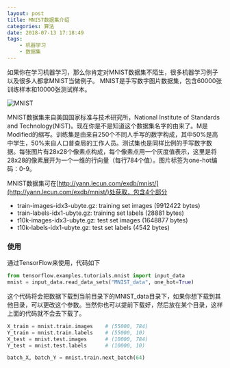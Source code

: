 ```yaml
---
layout: post
title: MNIST数据集介绍
categories: 算法
date: 2018-07-13 17:18:49
tags:
    - 机器学习
    - 数据集
---
```

如果你在学习机器学习，那么你肯定对MNIST数据集不陌生，很多机器学习例子以及很多人都拿MNIST当做例子。
MNIST是手写数字图片数据集，包含60000张训练样本和10000张测试样本。

![MNIST](https://cutoutsy-blog-1253675385.cos.ap-chengdu.myqcloud.com/blog_mnist.png)

<!-- more -->

MNIST数据集来自美国国家标准与技术研究所，National Institute of Standards and Technology(NIST)。现在你是不是知道这个数据集名字的由来了。M是Modified的缩写。训练集是由来自250个不同人手写的数字构成，其中50%是高中学生，50%来自人口普查局的工作人员。测试集也是同样比例的手写数字数据。每张图片有28x28个像素点构成，每个像素点用一个灰度值表示，这里是将28x28的像素展开为一个一维的行向量（每行784个值）。图片标签为one-hot编码：0-9。

MNIST数据集可在[http://yann.lecun.com/exdb/mnist/](http://yann.lecun.com/exdb/mnist/)处获取，包含4个部分
- train-images-idx3-ubyte.gz:  training set images (9912422 bytes) 
- train-labels-idx1-ubyte.gz:  training set labels (28881 bytes) 
- t10k-images-idx3-ubyte.gz:   test set images (1648877 bytes) 
- t10k-labels-idx1-ubyte.gz:   test set labels (4542 bytes)

### 使用
通过TensorFlow来使用，代码如下
```Python
from tensorflow.examples.tutorials.mnist import input_data
mnist = input_data.read_data_sets("MNIST_data", one_hot=True)
```
这个代码将会把数据下载到当前目录下的MNIST_data目录下，如果你想下载到其他目录，可以更改这个参数。当然你也可以提前下载好，然后放在某个目录，这样上面的代码就不会去下载了。
```Python
X_train = mnist.train.images    # (55000, 784)
Y_train = mnist.train.labels    # (55000, 10)
X_test = mnist.test.images      # (10000, 784)
Y_test = mnist.test.labels      # (10000, 10)

batch_X, batch_Y = mnist.train.next_batch(64)
```